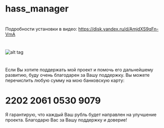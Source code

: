 # hass_manager
#
Подробности установки в видео:
https://disk.yandex.ru/d/AmjdXS9qFn-VmA
#
![alt tag](https://github.com/kkggaa45/swiss_kap/blob/main/readme.png)
#
Если Вы хотите поддержать мой проект и помочь его дальнейшему развитию, буду очень благодарен за Вашу поддержку. 
Вы можете перечислить любую сумму на мою банковскую карту:  
# 2202 2061 0530 9079
Я гарантирую, что каждый Ваш рубль будет направлен на улучшение проекта. Благодарю Вас за Вашу поддержку и доверие!
